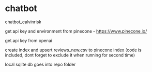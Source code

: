 # chatbot
chatbot_calvinrisk


get api key and environment from pinecone - https://www.pinecone.io/



get api key from openai



create index and upsert reviews_new.csv to pinecone index (code is included, dont forget to exclude it when running for second time)




local sqlite db goes into repo folder
